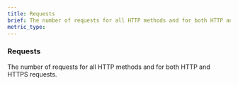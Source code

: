 ```yaml
---
title: Requests
brief: The number of requests for all HTTP methods and for both HTTP and HTTPS requests.
metric_type:
---
```

### Requests

The number of requests for all HTTP methods and for both HTTP and HTTPS requests.
